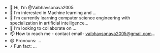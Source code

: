 - 👋 Hi, I’m @Vaibhavsonava2005
- 👀 I’m interested in Machine learning and  ...
- 🌱 I’m currently learning computer science engineering with specialization in artificial intelligence...
- 💞️ I’m looking to collaborate on ...
- 📫 How to reach me - contact email- vaibhavsonava2005@gmail.com...
- 😄 Pronouns: ...
- ⚡ Fun fact: ...

<!---
Vaibhavsonava2005/Vaibhavsonava2005 is a ✨ special ✨ repository because its `README.md` (this file) appears on your GitHub profile.
You can click the Preview link to take a look at your changes.
--->

